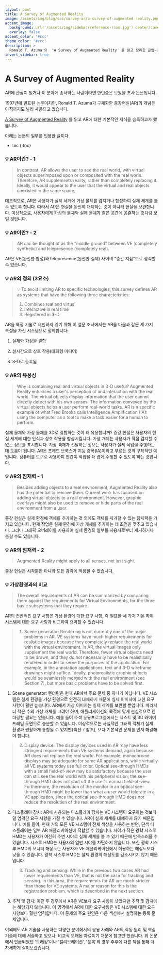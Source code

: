 ```yaml
---
layout: post
title: A Survey of Augmented Reality
image: /assets/img/blog/doc/survey-ar/a-survey-of-augmented-reality.png
accent_image: 
  background: url('/assets/img/sidebar/reference-room.jpg') center/cover
  overlay: false
accent_color: '#ccc'
theme_color: '#ccc'
description: >
  Ronald T. Azuma 의  'A Survey of Augmented Reality' 을 읽고 정리한 글입니다.
invert_sidebar: true
---
```


# A Survey of Augmented Reality


AR에 관심이 있거나 이 분야에 종사하는 사람이라면 한번쯤은 보았을 조사 논문입니다.

1997년에 발표된 논문이지만, Ronald T. Azuma가 구체화한 증강현실(AR)의 개념은 아직까지도 널리 사용되고 있습니다.

[A Survey of Augmented Reality](https://www.cs.unc.edu/~azuma/ARpresence.pdf) 를 읽고 AR에 대한 기본적인 지식을 습득하고자 했습니다.

아래는 논문의 일부를 인용한 글이다.


* toc
{:toc}


### 💡 AR이란? - 1

> In contrast, AR allows the user to see the real world, with virtual objects superimposed upon or composited with the real world. Therefore, AR supplements reality, rather than completely replacing it. Ideally, it would appear to the user that the virtual and real objects coexisted in the same space,

대조적으로, AR은 사용자가 실제 세계에 가상 물체를 겹치거나 합성하여 실제 세계를 볼 수 있도록 합니다. 따라서 AR은 현실을 완전히 대체하는 것이 아니라 현실을 보완합니다. 이상적으로, 사용자에게 가상의 물체와 실제 물체가 같은 공간에 공존하는 것처럼 보일 것입니다.


### 💡 AR이란? - 2

> AR can be thought of as the "middle ground" between VE (completely synthetic) and telepresence (completely real).

AR은 VE(완전한 합성)와 telepresence(완전한 실제) 사이의 "중간 지점"으로 생각할 수 있습니다.


### 💡 AR의 정의 (3요소)

> 💡 To avoid limiting AR to specific technologies, this survey defines AR as systems that have the following three characteristics:
> 1) Combines real and virtual 
> 2) Interactive in real time
> 3) Registered in 3-D

AR을 특정 기술로 제한하지 않기 위해 이 설문 조사에서는 AR을 다음과 같은 세 가지 특성을 가진 시스템으로 정의합니다:

1) 실제와 가상을 결합

2) 실시간으로 상호 작용(대화형 미디어)

3) 3-D로 등록됨


### 💡 AR의 유용성

> Why is combining real and virtual objects in 3-D useful? Augmented Reality enhances a user's perception of and interaction with the real world. The virtual objects display information that the user cannot directly detect with his own senses. The information conveyed by the virtual objects helps a user perform real-world tasks. AR is a specific example of what Fred Brooks calls Intelligence Amplification (IA): using the computer as a tool to make a task easier for a human to perform.

실제 물체와 가상 물체를 3D로 결합하는 것이 왜 유용합니까? 증강 현실은 사용자의 현실 세계에 대한 인식과 상호 작용을 향상시킵니다. 가상 개체는 사용자가 직접 감지할 수 없는 정보를 표시합니다. 가상 객체가 전달하는 정보는 사용자가 실제 작업을 수행하는 데 도움이 됩니다. AR은 프레드 브룩스가 지능 증폭(IA)이라고 부르는 것의 구체적인 예입니다. 컴퓨터를 도구로 사용하여 인간이 작업을 더 쉽게 수행할 수 있도록 하는 것입니다.


### 💡 AR의 잠재력 - 1

> Besides adding objects to a real environment, Augmented Reality also has the potential to remove them. Current work has focused on adding virtual objects to a real environment. However, graphic overlays might also be used to remove or hide parts of the real environment from a user.

증강 현실은 실제 환경에 객체를 추가하는 것 외에도 객체를 제거할 수 있는 잠재력을 가지고 있습니다. 현재 작업은 실제 환경에 가상 개체를 추가하는 데 초점을 맞추고 있습니다. 그러나 그래픽 오버레이를 사용하여 실제 환경의 일부를 사용자로부터 제거하거나 숨길 수도 있습니다.


### 💡 AR의 잠재력 - 2

> Augmented Reality might apply to all senses, not just sight.

증강 현실은 시각뿐만 아니라 모든 감각에 적용될 수 있습니다.


### 💡 가상환경과의 비교

> The overall requirements of AR can be summarized by comparing them against the requirements for Virtual Environments, for the three basic subsystems that they require.

AR의 전반적인 요구 사항은 가상 환경에 대한 요구 사항, 즉 필요한 세 가지 기본 하위 시스템에 대한 요구 사항과 비교하여 요약할 수 있습니다.

> 1) Scene generator: Rendering is not currently one of the major problems in AR. VE systems have much higher requirements for realistic images because they completely replace the real world with the virtual environment. In AR, the virtual images only supplement the real world. Therefore, fewer virtual objects need to be drawn, and they do not necessarily have to be realistically rendered in order to serve the purposes of the application. For example, in the annotation applications, text and 3-D wireframe drawings might suffice. Ideally, photorealistic graphic objects would be seamlessly merged with the real environment (see Section 7), but more basic problems have to be solved first.

1) Scene generator: 렌더링은 현재 AR에서 주요 문제 중 하나가 아닙니다. VE 시스템은 실제 환경을 가상 환경으로 완전히 대체하기 때문에 실제 이미지에 대한 요구 사항이 훨씬 높습니다. AR에서 가상 이미지는 실제 세계를 보완할 뿐입니다. 따라서 더 적은 수의 가상 개체를 그려야 하며, 애플리케이션의 목적에 맞게 현실적으로 렌더링할 필요는 없습니다. 예를 들어 주석 응용프로그램에서는 텍스트 및 3D 와이어프레임 도면으로 충분할 수 있습니다. 이상적으로는 사실적인 그래픽 객체가 실제 환경과 원활하게 통합될 수 있지만(섹션 7 참조), 보다 기본적인 문제를 먼저 해결해야 합니다.

> 2) Display device: The display devices used in AR may have less stringent requirements than VE systems demand, again because AR does not replace the real world. For example, monochrome displays may be adequate for some AR applications, while virtually all VE systems today use full color. Optical see-through HMDs with a small field-of-view may be satisfactory because the user can still see the real world with his peripheral vision; the see-through HMD does not shut off the user's normal field-of-view. Furthermore, the resolution of the monitor in an optical see-through HMD might be lower than what a user would tolerate in a VE application, since the optical see-through HMD does not reduce the resolution of the real environment.

2) 디스플레이 장치: AR에 사용되는 디스플레이 장치는 VE 시스템이 요구하는 것보다 덜 엄격한 요구 사항을 가질 수 있습니다. AR이 실제 세계를 대체하지 않기 때문입니다. 예를 들어, 현재 거의 모든 VE 시스템이 전체 색상을 사용하는 반면, 단색 디스플레이는 일부 AR 애플리케이션에 적합할 수 있습니다. 시야가 작은 광학 시스루 HMD는 사용자가 여전히 주변 시야로 실제 세계를 볼 수 있기 때문에 만족스러울 수 있습니다. 시스루 HMD는 사용자의 일반 시야를 차단하지 않습니다. 또한 광학 시스루 HMD의 모니터 해상도는 사용자가 VE 애플리케이션에서 허용하는 해상도보다 낮을 수 있습니다. 광학 시스루 HMD는 실제 환경의 해상도를 감소시키지 않기 때문입니다.

> 3) Tracking and sensing: While in the previous two cases AR had lower requirements than VE, that is not the case for tracking and sensing. In this area, the requirements for AR are much stricter than those for VE systems. A major reason for this is the registration problem, which is described in the next section.

3) 추적 및 감지: 이전 두 경우에서 AR은 VE보다 요구 사항이 낮았지만 추적 및 감지에는 해당되지 않습니다. 이 영역에서 AR에 대한 요구사항은 VE 시스템에 대한 요구사항보다 훨씬 엄격합니다. 이 문제의 주요 원인은 다음 섹션에서 설명하는 등록 문제입니다.


이외에도 AR 기술을 사용하는 다양한 분야에서의 응용 사례와 AR의 작동 원리 및 핵심 기술에 대해 서술하고 있으나, 비교적 오래된 자료이기 때문에 참고만 했습니다. 위 논문에서 언급되었던 '트래킹'이나 '캘리브레이션', '등록'의 경우 추후에 다른 책을 통해 더 자세하게 살펴보겠습니다.
